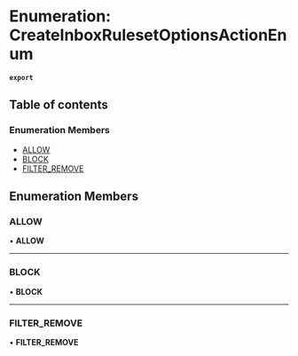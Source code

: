 # Enumeration: CreateInboxRulesetOptionsActionEnum

**`export`**

## Table of contents

### Enumeration Members

- [ALLOW](CreateInboxRulesetOptionsActionEnum.md#allow)
- [BLOCK](CreateInboxRulesetOptionsActionEnum.md#block)
- [FILTER\_REMOVE](CreateInboxRulesetOptionsActionEnum.md#filter_remove)

## Enumeration Members

### <a id="allow" name="allow"></a> ALLOW

• **ALLOW**

___

### <a id="block" name="block"></a> BLOCK

• **BLOCK**

___

### <a id="filter_remove" name="filter_remove"></a> FILTER\_REMOVE

• **FILTER\_REMOVE**
